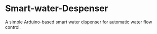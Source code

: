 # Smart-water-Despenser
A simple Arduino-based smart water dispenser for automatic water flow control.
